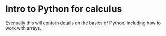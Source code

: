 # Intro to Python for calculus

Evenually this will contain details on the basics of Python, including how to work with arrays.
